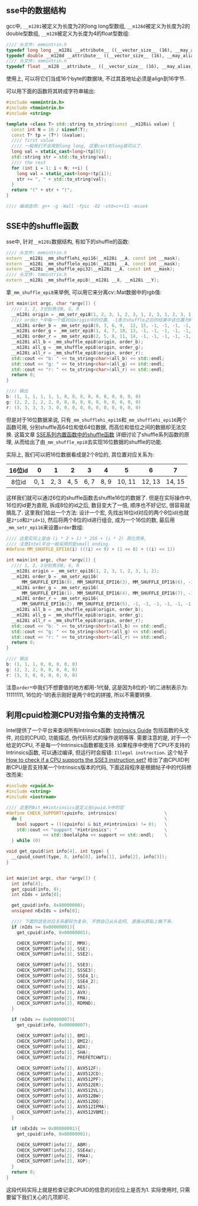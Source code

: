 ## sse中的数据结构

gcc中, `__m128i`被定义为长度为2的long long型数组, `__m128d`被定义为长度为2的double型数组,
`__m128`被定义为长度为4的float型数组:

```c++
//// 头文件: emmintrin.h
typedef long long __m128i __attribute__ ((__vector_size__ (16), __may_alias__));
typedef double __m128d __attribute__ ((__vector_size__ (16), __may_alias__));
//// 头文件: xmmintrin.h
typedef float __m128 __attribute__ ((__vector_size__ (16), __may_alias__));
```

使用上, 可以将它们当成16个byte的数据块, 不过其首地址必须是align到16字节.

可以用下面的函数将其转成字符串输出:

```c++
#include <emmintrin.h>
#include <tmmintrin.h>
#include <string>

template <class T> std::string to_string(const __m128i& value) {
  const int N = 16 / sizeof(T);
  const T* tp = (T*) (&value);
  //// first value
  //// 一般我们不会用到long long, 这里cast到long就可以了.
  long val = static_cast<long>(tp[0]);
  std::string str = std::to_string(val);
  //// the rest
  for (int i = 1; i < N; ++i) {
    long val = static_cast<long>(tp[i]);
    str += ", " + std::to_string(val);
  }
  return "(" + str + ")";
}

//// 编译选项: g++ -g -Wall -fpic -O2 -std=c++11 -msse4
```

## SSE中的shuffle函数

sse中, 针对`__m128i`数据结构, 有如下的shuffle的函数:

```c++
//// 头文件: emmintrin.h
extern __m128i _mm_shufflehi_epi16(__m128i __A, const int __mask);
extern __m128i _mm_shufflelo_epi16(__m128i __A, const int __mask);
extern __m128i _mm_shuffle_epi32(__m128i __A, const int __mask);
//// 头文件: tmmintrin.h
extern __m128i _mm_shuffle_epi8(__m128i __X, __m128i __Y);
```

拿`_mm_shuffle_epi8`来举例, 可以用它来分离cv::Mat数据中的rgb值:

```c++
int main(int argc, char *argv[]) {
  //// 1, 2, 3分别表示B, G, R
  __m128i origin = _mm_setr_epi8(1, 2, 3, 1, 2, 3, 1, 2, 3, 1, 2, 3, 1, 2, 3, 1);
  //// order_*中每一个值对应origin中的位置, -1表示shuffle之后的结果中该位置为0
  __m128i order_b = _mm_setr_epi8(0, 3, 6, 9,  12, 15, -1, -1, -1, -1, -1, -1, -1, -1, -1, -1);
  __m128i order_g = _mm_setr_epi8(1, 4, 7, 10, 13, -1, -1, -1, -1, -1, -1, -1, -1, -1, -1, -1);
  __m128i order_r = _mm_setr_epi8(2, 5, 8, 11, 14, -1, -1, -1, -1, -1, -1, -1, -1, -1, -1, -1);
  __m128i all_b = _mm_shuffle_epi8(origin, order_b);
  __m128i all_g = _mm_shuffle_epi8(origin, order_g);
  __m128i all_r = _mm_shuffle_epi8(origin, order_r);
  std::cout << "b: " << to_string<char>(all_b) << std::endl;
  std::cout << "g: " << to_string<char>(all_g) << std::endl;
  std::cout << "r: " << to_string<char>(all_r) << std::endl;
  return 0;
}

//// 输出
b: (1, 1, 1, 1, 1, 1, 0, 0, 0, 0, 0, 0, 0, 0, 0, 0)
g: (2, 2, 2, 2, 2, 0, 0, 0, 0, 0, 0, 0, 0, 0, 0, 0)
r: (3, 3, 3, 3, 3, 0, 0, 0, 0, 0, 0, 0, 0, 0, 0, 0)
```

但是对于16位数据来说, 只有`_mm_shufflehi_epi16`和`_mm_shufflehi_epi16`两个函数可用,
分别shuffle高64位和低64位数据, 而高位和低位之间的数据却无法交换. 这篇文章
[SSE系列内置函数中的shuffle函数](https://www.cnblogs.com/quarryman/p/sse_shuffle.html)
详细讨论了shuffle系列函数的原理, 从而给出了由`_mm_shuffle_epi8`去实现16位数据的shuffle的功能.

实际上, 我们可以把16位数据看成是2个8位的, 其位置对应关系为:

| 16位id |  0   |  1   |  2   |  3   |   4  |   5    |   6    |   7   |
|:------:|:----:|:----:|:----:|:----:|:----:|:------:|:------:|:-----:|
| 8位id  | 0, 1 | 2, 3 | 4, 5 | 6, 7 | 8, 9 | 10, 11 | 12, 13 | 14, 15|

这样我们就可以通过6位的shuffle函数去shuffle16位的数据了. 但是在实际操作中, 16位的id更为直观,
拆成8位的id之后, 数目变大了一倍, 顺序也不好记忆, 很容易就搞乱了. 这里我们给出一个方法:
设计一个宏, 先找出16位id对应的两个8位id(也就是`2*id`和`2*id+1`), 然后将两个8位的id进行组合,
成为一个16位的数, 最后用`_mm_setr_epi16`来设置`order`数组:

```c++
//// 这里实际上是由 (i * 2 + 1) * 256 + (i * 2) 简化而来,
//// 注意Intel平台一般采用的是small ending.
#define MM_SHUFFLE_EPI16(i) (((i) << 9) + (1 << 8) + ((i) << 1))

int main(int argc, char *argv[]) {
  //// 1, 2, 3分别表示B, G, R
  __m128i origin = _mm_setr_epi16(1, 2, 3, 1, 2, 3, 1, 2);
  __m128i order_b = _mm_setr_epi16(
      MM_SHUFFLE_EPI16(0), MM_SHUFFLE_EPI16(3), MM_SHUFFLE_EPI16(6), -1, -1, -1, -1, -1);
  __m128i order_g = _mm_setr_epi16(
      MM_SHUFFLE_EPI16(1), MM_SHUFFLE_EPI16(4), MM_SHUFFLE_EPI16(7), -1, -1, -1, -1, -1);
  __m128i order_r = _mm_setr_epi16(
      MM_SHUFFLE_EPI16(2), MM_SHUFFLE_EPI16(5), -1, -1, -1, -1, -1, -1);
  __m128i all_b = _mm_shuffle_epi8(origin, order_b);
  __m128i all_g = _mm_shuffle_epi8(origin, order_g);
  __m128i all_r = _mm_shuffle_epi8(origin, order_r);
  std::cout << "b: " << to_string<short>(all_b) << std::endl;
  std::cout << "g: " << to_string<short>(all_g) << std::endl;
  std::cout << "r: " << to_string<short>(all_r) << std::endl;
  return 0;
}

//// 输出
b: (1, 1, 1, 0, 0, 0, 0, 0)
g: (2, 2, 2, 0, 0, 0, 0, 0)
r: (3, 3, 0, 0, 0, 0, 0, 0)
```

注意`order*`中我们不想要值的地方都用-1代替, 这是因为8位的-1的二进制表示为: 11111111,
16位的-1的表示刚好是两个8位的拼接, 所以不需要转换.

## 利用cpuid检测CPU对指令集的支持情况

Intel提供了一个平台来查询所有Intrinsics函数: [Intrinsics Guide](https://software.intel.com/sites/landingpage/IntrinsicsGuide/)
包括函数的头文件, 对应的CPUID, 功能描述, 伪代码形式的操作说明等等. 需要注意的是,
对于一个给定的CPU, 不是每一个Intrinsics函数都能支持.
如果程序中使用了CPU不支持的Intrinsics函数, 可以通过编译, 但运行时会报错:
`Illegal instruction`. 这个帖子 [How to check if a CPU supports the SSE3 instruction set?](https://stackoverflow.com/questions/6121792/how-to-check-if-a-cpu-supports-the-sse3-instruction-set)
给出了由CPUID判断CPU是否支持某一个Intrinsics版本的代码,
下面这段程序是根据帖子中的代码修改而来:

```c++
#include <cpuid.h>
#include <string>
#include <iostream>

//// 这里的bit_##intrinsics是定义在cpuid.h中的宏
#define CHECK_SUPPORT(cpuinfo, intrinsics)                  \
  do {                                                      \
    bool support = (((cpuinfo) & bit_##intrinsics) != 0);   \
    std::cout << "support "#intrinsics": "                  \
              << std::boolalpha << support << std::endl;    \
  } while (0)

void get_cpuid(int info[4], int type) {
  __cpuid_count(type, 0, info[0], info[1], info[2], info[3]);
}


int main(int argc, char *argv[]) {
  int info[4];
  get_cpuid(info, 0);
  int nIds = info[0];

  get_cpuid(info, 0x80000000);
  unsigned nExIds = info[0];

  //// 下面的这些对应关系都较为复杂, 不想自己从头去捋, 直接从原贴上搬下来.
  if (nIds >= 0x00000001){
    get_cpuid(info, 0x00000001);

    CHECK_SUPPORT(info[3], MMX);
    CHECK_SUPPORT(info[3], SSE);
    CHECK_SUPPORT(info[3], SSE2);

    CHECK_SUPPORT(info[2], SSE3);
    CHECK_SUPPORT(info[2], SSSE3);
    CHECK_SUPPORT(info[2], SSE4_1);
    CHECK_SUPPORT(info[2], SSE4_2);
    CHECK_SUPPORT(info[2], AES);
    CHECK_SUPPORT(info[2], AVX);
    CHECK_SUPPORT(info[2], FMA);
    CHECK_SUPPORT(info[2], RDRND);
  }

  if (nIds >= 0x00000007){
    get_cpuid(info, 0x00000007);

    CHECK_SUPPORT(info[1], BMI);
    CHECK_SUPPORT(info[1], BMI2);
    CHECK_SUPPORT(info[1], ADX);
    CHECK_SUPPORT(info[1], SHA);
    CHECK_SUPPORT(info[2], PREFETCHWT1);

    CHECK_SUPPORT(info[1], AVX512F);
    CHECK_SUPPORT(info[1], AVX512CD);
    CHECK_SUPPORT(info[1], AVX512PF);
    CHECK_SUPPORT(info[1], AVX512ER);
    CHECK_SUPPORT(info[1], AVX512VL);
    CHECK_SUPPORT(info[1], AVX512BW);
    CHECK_SUPPORT(info[1], AVX512DQ);
    CHECK_SUPPORT(info[1], AVX512IFMA);
    CHECK_SUPPORT(info[2], AVX512VBMI);
  }

  if (nExIds >= 0x80000001){
    get_cpuid(info, 0x80000001);

    CHECK_SUPPORT(info[2], ABM);
    CHECK_SUPPORT(info[2], SSE4a);
    CHECK_SUPPORT(info[2], FMA4);
    CHECK_SUPPORT(info[2], XOP);
  }
  return 0;
}
```

这段代码实际上就是检查记录CPUID的信息的对应位上是否为1. 实际使用时,
只需要留下我们关心的几项即可.
